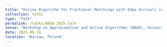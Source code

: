 ```yaml
---
title: "Online Algorithm for Fractional Matchings with Edge Arrivals in Graphs of Maximum Degree Three"
collection: talks
type: "Talk"
permalink: /talks/WAOA-2025-talk
venue: "Workshop on Approximation and Online Algorithms (WAOA), University of Warsaw, Faculty of Physics"
date: 2025-09-19
location: "Warsaw, Poland"
---
```



